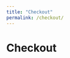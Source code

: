 ```yaml
---
title: "Checkout"
permalink: /checkout/
---
```


# Checkout

<script>
document.addEventListener('DOMContentLoaded', function() {
  console.log('Checkout page loaded');

  const urlParams = new URLSearchParams(window.location.search);
  const plan = urlParams.get('plan');
  console.log('Plan selected:', plan);

  // Display the selected plan dynamically
  const planElement = document.createElement('h2');
  planElement.textContent = plan ? 'Plan Seleccionado: ' + plan : 'No se ha seleccionado ningún plan';
  
  // Insert the plan element below the existing content if .page__content exists
  const checkoutContent = document.querySelector('.page__content');
  if (checkoutContent) {
    checkoutContent.appendChild(planElement);
  } else {
    console.error('.page__content element not found.');
  }
});
</script>
